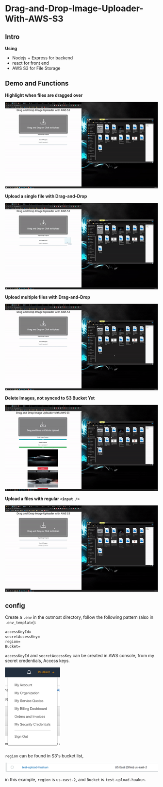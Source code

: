 # Drag-and-Drop-Image-Uploader-With-AWS-S3

## Intro

**Using**

- Nodejs + Express for backend
- react for front end
- AWS S3 for File Storage

## Demo and Functions

**Highlight when files are dragged over**

![highlight](README.assets/highlight.gif)

**Upload a single file with Drag-and-Drop**

![single_file](README.assets/single_file.gif)

**Upload multiple files with Drag-and-Drop**

![multiple](README.assets/multiple.gif)

**Delete Images, not synced to S3 Bucket Yet**

![delete](README.assets/delete.gif)

**Upload a files with regular `<input />`**

![input_multiple](README.assets/input_multiple.gif)

## config

Create a `.env` in the outmost directory, follow the following pattern (also in `.env_template`):

```
accessKeyId=
secretAccessKey=
region=
Bucket=
```

`accessKeyId` and `secretAccessKey` can be created in AWS console, from my secret credentials, Access keys.

<img src="README.assets/image-20200410045606235.png" alt="image-20200410045606235" style="zoom:33%;" />

`region` can be found in S3's bucket list,

![image-20200410045855664](README.assets/image-20200410045855664.png)

in this example, `region` is `us-east-2`, and `Bucket` is `test-upload-huakun`.
